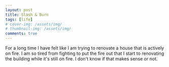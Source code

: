 ```yaml
---
layout: post
title: Slash & Burn
tags: [life]
# cover-img: /assets/img/
# thumbnail-img: /assets/img/
comments: true
---
```

For a long time I have felt like I am trying to renovate a house that is actively on fire. I am so tired from fighting to put the fire out that I start to renovating the building while it's still on fire. I don't know if that makes sense or not.
